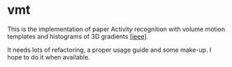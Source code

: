 vmt
===

This is the implementation of paper Activity recognition with volume motion templates and histograms of 3D gradients [[ieee]](http://ieeexplore.ieee.org/abstract/document/7351642/).

It needs lots of refactoring, a proper usage guide and some make-up. I hope to do it when available.
